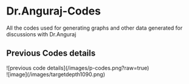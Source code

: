 # Dr.Anguraj-Codes
All the codes used for generating graphs and other data generated for discussions with Dr.Anguraj

<h2> Previous Codes details <br/> </h2>
![previous code details](/images/p-codes.png?raw=true) <br/>
![image](/images/targetdepth1090.png)
